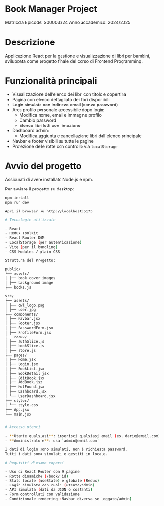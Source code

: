 # Book Manager Project

Matricola Epicode: S00003324
Anno accademico: 2024/2025

# Descrizione

Applicazione React per la gestione e visualizzazione di libri per bambini, sviluppata come progetto finale del corso di Frontend Programming. 

# Funzionalità principali

- Visualizzazione dell’elenco dei libri con titolo e copertina
- Pagina con elenco dettagliato dei libri disponibili
- Login simulato con indirizzo email (senza password)
- Area profilo personale accessibile dopo login:
	- Modifica nome, email e immagine profilo
	- Cambio password
	- Elenco libri letti con rimozione
- Dashboard admin:
	- Modifica,aggiunta e cancellazione libri dall'elenco principale
- Navbar e footer visibili su tutte le pagine
- Protezione delle rotte con controllo via `localStorage`

# Avvio del progetto

Assicurati di avere installato Node.js e npm.

Per avviare il progetto su desktop:

```bash
npm install
npm run dev

Apri il browser su http://localhost:5173

# Tecnologie utilizzate

- React
- Redux Toolkit
- React Router DOM
- LocalStorage (per autenticazione)
- Vite (per il bundling)
- CSS Modules / plain CSS

Struttura del Progetto:

public/
└── assets/
│ ├── book cover images
│ ├── background image
├── books.js

src/
├── assets/
│ ├── owl_logo.png
│ ├── user.jpg
├── components/
│ ├── Navbar.jsx
│ ├── Footer.jsx
│ ├── PasswordForm.jsx
│ ├── ProfileForm.jsx
├── redux/
│ ├── authSlice.js
│ ├── bookSlice.js
│ ├── store.js
├── pages/
│ ├── Home.jsx
│ ├── Login.jsx
│ ├── BookList.jsx
│ ├── BookDetail.jsx
│ ├── EditBook.jsx
│ ├── AddBook.jsx
│ ├── NotFound.jsx
│ ├── Dashboard.jsx
│ └── UserDashboard.jsx
├── styles/
│ └── style.css
├── App.jsx
└── main.jsx


# Accesso utenti

- **Utente qualsiasi**: inserisci qualsiasi email (es. dario@email.com)
- **Amministratore**: usa `admin@email.com`

I dati di login sono simulati, non è richiesta password.
Tutti i dati sono simulati e gestiti in locale.

# Requisiti d'esame coperti

- Uso di React Router con 9 pagine
- Rotte dinamiche (/book/:id)
- Stato locale (useState) e globale (Redux)
- Login simulato con ruoli (utente/admin)
- API simulata (dati da JSON o costanti)
- Form controllati con validazione
- Condizionale rendering (Navbar diversa se loggato/admin)
